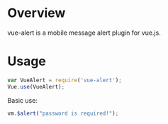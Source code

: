 # Overview

vue-alert is a mobile message alert plugin for vue.js.

# Usage

```JavaScript
var VueAlert = require('vue-alert');
Vue.use(VueAlert);
```

Basic use:

```JavaScript
vm.$alert("password is required!");
```
